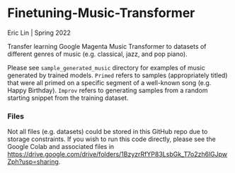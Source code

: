 # Finetuning-Music-Transformer
Eric Lin | Spring 2022

Transfer learning Google Magenta Music Transformer to datasets of different genres of music (e.g. classical, jazz, and pop piano).

Please see `sample_generated_music` directory for examples of music generated by trained models. `Primed` refers to samples (appropriately titled) that were all primed on a specific segment of a well-known song (e.g. Happy Birthday). `Improv` refers to generating samples from a random starting snippet from the training dataset.

### Files
Not all files (e.g. datasets) could be stored in this GitHub repo due to storage constraints. If you wish to run this code directly, please see the Google Colab and associated files in https://drive.google.com/drive/folders/1BzyzrRfYP83LsbGk_T7o2zh6lGJpwZph?usp=sharing.
